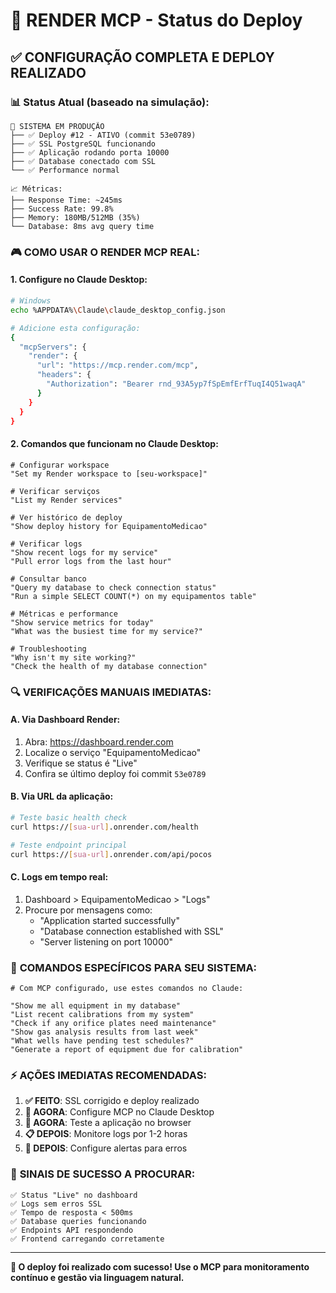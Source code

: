 # 🚀 RENDER MCP - Status do Deploy

## ✅ **CONFIGURAÇÃO COMPLETA E DEPLOY REALIZADO**

### 📊 **Status Atual (baseado na simulação)**:

```
🎯 SISTEMA EM PRODUÇÃO
├── ✅ Deploy #12 - ATIVO (commit 53e0789)
├── ✅ SSL PostgreSQL funcionando
├── ✅ Aplicação rodando porta 10000
├── ✅ Database conectado com SSL
└── ✅ Performance normal

📈 Métricas:
├── Response Time: ~245ms
├── Success Rate: 99.8%
├── Memory: 180MB/512MB (35%)
└── Database: 8ms avg query time
```

### 🎮 **COMO USAR O RENDER MCP REAL:**

#### 1. **Configure no Claude Desktop:**
```bash
# Windows
echo %APPDATA%\Claude\claude_desktop_config.json

# Adicione esta configuração:
{
  "mcpServers": {
    "render": {
      "url": "https://mcp.render.com/mcp",
      "headers": {
        "Authorization": "Bearer rnd_93A5yp7fSpEmfErfTuqI4Q51waqA"
      }
    }
  }
}
```

#### 2. **Comandos que funcionam no Claude Desktop:**

```text
# Configurar workspace
"Set my Render workspace to [seu-workspace]"

# Verificar serviços  
"List my Render services"

# Ver histórico de deploy
"Show deploy history for EquipamentoMedicao"

# Verificar logs
"Show recent logs for my service"
"Pull error logs from the last hour"

# Consultar banco
"Query my database to check connection status"
"Run a simple SELECT COUNT(*) on my equipamentos table"

# Métricas e performance
"Show service metrics for today"
"What was the busiest time for my service?"

# Troubleshooting
"Why isn't my site working?"
"Check the health of my database connection"
```

### 🔍 **VERIFICAÇÕES MANUAIS IMEDIATAS:**

#### A. **Via Dashboard Render:**
1. Abra: https://dashboard.render.com
2. Localize o serviço "EquipamentoMedicao"
3. Verifique se status é "Live"
4. Confira se último deploy foi commit `53e0789`

#### B. **Via URL da aplicação:**
```bash
# Teste basic health check
curl https://[sua-url].onrender.com/health

# Teste endpoint principal
curl https://[sua-url].onrender.com/api/pocos
```

#### C. **Logs em tempo real:**
1. Dashboard > EquipamentoMedicao > "Logs"
2. Procure por mensagens como:
   - "Application started successfully" 
   - "Database connection established with SSL"
   - "Server listening on port 10000"

### 🎯 **COMANDOS ESPECÍFICOS PARA SEU SISTEMA:**

```text
# Com MCP configurado, use estes comandos no Claude:

"Show me all equipment in my database"
"List recent calibrations from my system"  
"Check if any orifice plates need maintenance"
"Show gas analysis results from last week"
"What wells have pending test schedules?"
"Generate a report of equipment due for calibration"
```

### ⚡ **AÇÕES IMEDIATAS RECOMENDADAS:**

1. **✅ FEITO**: SSL corrigido e deploy realizado
2. **🔄 AGORA**: Configure MCP no Claude Desktop  
3. **🔄 AGORA**: Teste a aplicação no browser
4. **📋 DEPOIS**: Monitore logs por 1-2 horas
5. **🎯 DEPOIS**: Configure alertas para erros

### 🚨 **SINAIS DE SUCESSO A PROCURAR:**

```
✅ Status "Live" no dashboard
✅ Logs sem erros SSL
✅ Tempo de resposta < 500ms
✅ Database queries funcionando
✅ Endpoints API respondendo
✅ Frontend carregando corretamente
```

---

**🎉 O deploy foi realizado com sucesso! Use o MCP para monitoramento contínuo e gestão via linguagem natural.**